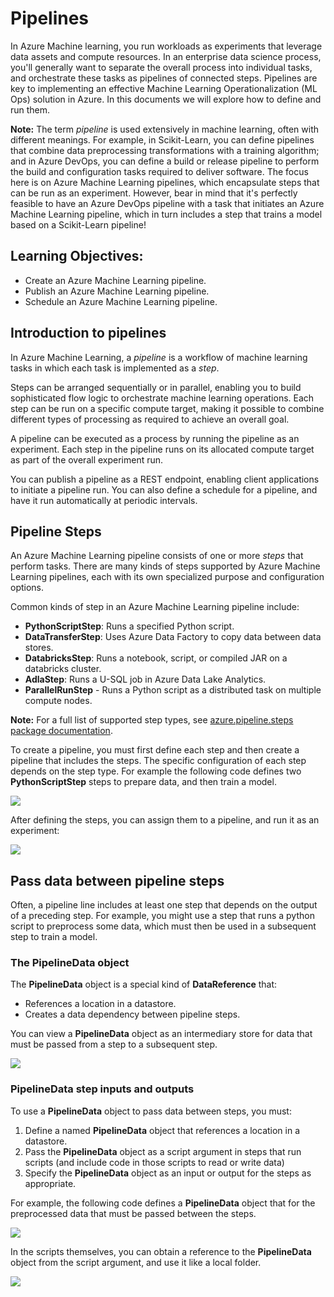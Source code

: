 # Pipelines

In Azure Machine learning, you run workloads as experiments that leverage data assets and compute resources. In an enterprise data science process, you'll generally want to separate the overall process into individual tasks, and orchestrate these tasks as pipelines of connected steps. Pipelines are key to implementing an effective Machine Learning Operationalization (ML Ops) solution in Azure. In this documents we will explore how to define and run them. 

**Note:** The term *pipeline* is used extensively in machine learning, often with different meanings. For example, in Scikit-Learn, you can define pipelines that combine data preprocessing transformations with a training algorithm; and in Azure DevOps, you can define a build or release pipeline to perform the build and configuration tasks required to deliver software. The focus here is on Azure Machine Learning pipelines, which encapsulate steps that can be run as an experiment. However, bear in mind that it's perfectly feasible to have an Azure DevOps pipeline with a task that initiates an Azure Machine Learning pipeline, which in turn includes a step that trains a model based on a Scikit-Learn pipeline!

## Learning Objectives:

* Create an Azure Machine Learning pipeline.
* Publish an Azure Machine Learning pipeline.
* Schedule an Azure Machine Learning pipeline.

## Introduction to pipelines

In Azure Machine Learning, a *pipeline* is a workflow of machine learning tasks in which each task is implemented as a *step*.

Steps can be arranged sequentially or in parallel, enabling you to build sophisticated flow logic to orchestrate machine learning operations. Each step can be run on a specific compute target, making it possible to combine different types of processing as required to achieve an overall goal.

A pipeline can be executed as a process by running the pipeline as an experiment. Each step in the pipeline runs on its allocated compute target as part of the overall experiment run.

You can publish a pipeline as a REST endpoint, enabling client applications to initiate a pipeline run. You can also define a schedule for a pipeline, and have it run automatically at periodic intervals.

## Pipeline Steps

An Azure Machine Learning pipeline consists of one or more *steps* that perform tasks. There are many kinds of steps supported by Azure Machine Learning pipelines, each with its own specialized purpose and configuration options.

Common kinds of step in an Azure Machine Learning pipeline include:

* **PythonScriptStep**: Runs a specified Python script.
* **DataTransferStep**: Uses Azure Data Factory to copy data between data stores.
* **DatabricksStep**: Runs a notebook, script, or compiled JAR on a databricks cluster.
* **AdlaStep**: Runs a U-SQL job in Azure Data Lake Analytics.
* **ParallelRunStep** - Runs a Python script as a distributed task on multiple compute nodes.

**Note:** For a full list of supported step types, see [azure.pipeline.steps package documentation](https://aka.ms/AA70rrh).

To create a pipeline, you must first define each step and then create a pipeline that includes the steps. The specific configuration of each step depends on the step type. For example the following code defines two **PythonScriptStep** steps to prepare data, and then train a model.

![](https://github.com/felicity-borg/Getting-Started-On-Azure-ML/blob/main/Images/5.PNG)

After defining the steps, you can assign them to a pipeline, and run it as an experiment:

![](https://github.com/felicity-borg/Getting-Started-On-Azure-ML/blob/main/Images/6.PNG)

## Pass data between pipeline steps

Often, a pipeline line includes at least one step that depends on the output of a preceding step. For example, you might use a step that runs a python script to preprocess some data, which must then be used in a subsequent step to train a model.

### The PipelineData object

The **PipelineData** object is a special kind of **DataReference** that:

* References a location in a datastore.
* Creates a data dependency between pipeline steps.

You can view a **PipelineData** object as an intermediary store for data that must be passed from a step to a subsequent step.

![](https://docs.microsoft.com/en-us/learn/wwl-data-ai/create-pipelines-in-aml/media/06-01-pipelinedata.jpg)

### PipelineData step inputs and outputs

To use a **PipelineData** object to pass data between steps, you must:

1. Define a named **PipelineData** object that references a location in a datastore.
2. Pass the **PipelineData** object as a script argument in steps that run scripts (and include code in those scripts to read or write data)
3. Specify the **PipelineData** object as an input or output for the steps as appropriate.

For example, the following code defines a **PipelineData** object that for the preprocessed data that must be passed between the steps.

![](https://github.com/felicity-borg/Getting-Started-On-Azure-ML/blob/main/Images/7.PNG)

In the scripts themselves, you can obtain a reference to the **PipelineData** object from the script argument, and use it like a local folder.

![](https://github.com/felicity-borg/Getting-Started-On-Azure-ML/blob/main/Images/8.PNG)



